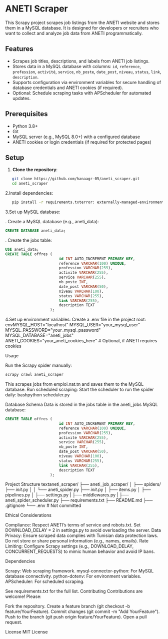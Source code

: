 # ANETI Scraper

This Scrapy project scrapes job listings from the ANETI website[](http://emploi.nat.tn) and stores them in a MySQL database. It is designed for developers or recruiters who want to collect and analyze job data from ANETI programmatically.

## Features
- Scrapes job titles, descriptions, and labels from ANETI job listings.
- Stores data in a MySQL database with columns: `id`, `reference`, `profession`, `activité`, `service`, `nb_poste`, `date_post`, `niveau`, `status`, `link`, `description`.
- Supports configuration via environment variables for secure handling of database credentials and ANETI cookies (if required).
- Optional: Schedule scraping tasks with APScheduler for automated updates.

## Prerequisites
- Python 3.8+
- Git
- MySQL server (e.g., MySQL 8.0+) with a configured database
- ANETI cookies or login credentials (if required for protected pages)

## Setup
1. **Clone the repository**:
   
```bash
   git clone https://github.com/hanaagr-05/aneti_scraper.git
   cd aneti_scraper
```

2.Install dependencies:
```bash
   pip install -r requirements.txterror: externally-managed-environment
```

3.Set up MySQL database:

. Create a MySQL database (e.g., aneti_data):
```sql 
CREATE DATABASE aneti_data;
```
. Create the jobs table:
```sql
USE aneti_data;
CREATE TABLE offres (
                        id INT AUTO_INCREMENT PRIMARY KEY,
                        reference VARCHAR(100) UNIQUE,
                        profession VARCHAR(255),
                        activité VARCHAR(255),
                        service VARCHAR(255),
                        nb_poste INT,
                        date_post VARCHAR(50),
                        niveau VARCHAR(100),
                        status VARCHAR(255),
                        link VARCHAR(255),
                        description TEXT
                    );
```



4.Set up environment variables:
Create a .env file in the project root:
envMYSQL_HOST="localhost"
MYSQL_USER="your_mysql_user"
MYSQL_PASSWORD="your_mysql_password"
MYSQL_DATABASE="aneti_jobs"
ANETI_COOKIES="your_aneti_cookies_here"  # Optional, if ANETI requires cookies


Usage

Run the Scrapy spider manually:
```bash
scrapy crawl aneti_scraper
```
This scrapes jobs from emploi.nat.tn and saves them to the MySQL database.
Run scheduled scraping:
Start the scheduler to run the spider daily:
bashpython scheduler.py


Database Schema
Data is stored in the jobs table in the aneti_jobs MySQL database:
```sql
CREATE TABLE offres (
                        id INT AUTO_INCREMENT PRIMARY KEY,
                        reference VARCHAR(100) UNIQUE,
                        profession VARCHAR(255),
                        activité VARCHAR(255),
                        service VARCHAR(255),
                        nb_poste INT,
                        date_post VARCHAR(50),
                        niveau VARCHAR(100),
                        status VARCHAR(255),
                        link VARCHAR(255),
                        description TEXT
                    );
```
Project Structure
textaneti_scraper/
├── aneti_job_scraper/
│   ├── spiders/
        ├── _init_.py
│   │   └── aneti_spider.py
    ├── _init_.py
│   ├── items.py
│   ├── pipelines.py
│   ├── settings.py
|   ├── middlewares.py
|   ├── aneti_spider_scheduler.py
├── requirements.txt
├── README.md
├── .gitignore
└── .env  # Not committed

Ethical Considerations

Compliance: Respect ANETI’s terms of service and robots.txt. Set DOWNLOAD_DELAY = 2 in settings.py to avoid overloading the server.
Data Privacy: Ensure scraped data complies with Tunisian data protection laws. Do not store or share personal information (e.g., names, emails).
Rate Limiting: Configure Scrapy settings (e.g., DOWNLOAD_DELAY, CONCURRENT_REQUESTS) to mimic human behavior and avoid IP bans.

Dependencies

Scrapy: Web scraping framework.
mysql-connector-python: For MySQL database connectivity.
python-dotenv: For environment variables.
APScheduler: For scheduled scraping.

See requirements.txt for the full list.
Contributing
Contributions are welcome! Please:

Fork the repository.
Create a feature branch (git checkout -b feature/YourFeature).
Commit changes (git commit -m "Add YourFeature").
Push to the branch (git push origin feature/YourFeature).
Open a pull request.

License
MIT License
